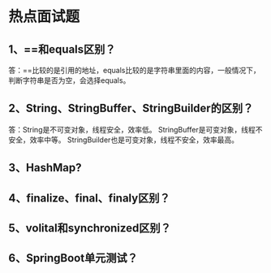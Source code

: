# 热点面试题
## 1、==和equals区别？
答：==比较的是引用的地址，equals比较的是字符串里面的内容，一般情况下，判断字符串是否为空，会选择equals。
## 2、String、StringBuffer、StringBuilder的区别？
答：String是不可变对象，线程安全，效率低。
       StringBuffer是可变对象，线程不安全，效率中等。
       StringBuilder也是可变对象，线程不安全，效率最高。
## 3、HashMap?
## 4、finalize、final、finaly区别？
## 5、volital和synchronized区别？
## 6、SpringBoot单元测试？